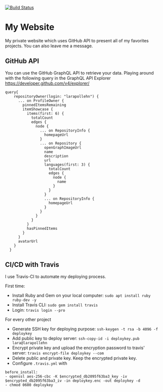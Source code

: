 [![Build Status](https://travis-ci.com/larapollehn/my-website.svg?branch=master)](https://travis-ci.com/larapollehn/my-website)
# My Website

My private website which uses GitHub API to present all of my favorites projects. You can also leave me a message. 

## GitHub API

You can use the GitHub GraphQL API to retrieve your data. Playing around with the following query in the GraphQL API Explorer https://developer.github.com/v4/explorer/

```
query{
    repositoryOwner(login: "larapollehn") {
      ... on ProfileOwner {
        pinnedItemsRemaining
        itemShowcase {
          items(first: 6) {
            totalCount
            edges {
              node {
                ... on RepositoryInfo {
                  homepageUrl
                }
                ... on Repository {
                  openGraphImageUrl 
                  name
                  description
                  url
                  languages(first: 3) {
                    totalCount
                    edges {
                      node {
                        name
                      }
                    }
                  }
                  ... on RepositoryInfo {
                    homepageUrl
                  }
                }
              }
            }
          }
          hasPinnedItems
        }
      }
      avatarUrl
    }
  }
```

## CI/CD with Travis

I use Travis-CI to automate my deploying process. 

First time:
- Install Ruby and Gem on your local computer: `sudo apt install ruby ruby-dev -y`
- Install Travis CLI: `sudo gem install travis`
- Login: `travis login --pro`

For every other project
- Generate SSH key for deploying purpose: `ssh-keygen -t rsa -b 4096 -f deploykey`
- Add public key to deploy server: `ssh-copy-id -i deploykey.pub lara@larapollehn`
- Encrypt private key and upload the encryption password to travis' server: `travis encrypt-file deploykey --com`
- Delete public and private key. Keep the encrypted private key.
- Configure `.travis.yml` with

```
before_install: 
- openssl aes-256-cbc -K $encrypted_db2095f63ba3_key -iv $encrypted_db2095f63ba3_iv -in deploykey.enc -out deploykey -d
- chmod 0600 deploykey
```
